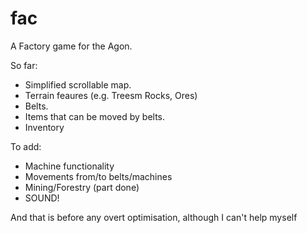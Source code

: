 # fac
A Factory game for the Agon.

So far:
- Simplified scrollable map.
- Terrain feaures (e.g. Treesm Rocks, Ores)
- Belts.
- Items that can be moved by belts.
- Inventory

To add:
- Machine functionality
- Movements from/to belts/machines
- Mining/Forestry (part done)
- SOUND!

And that is before any overt optimisation, although I can't help myself
